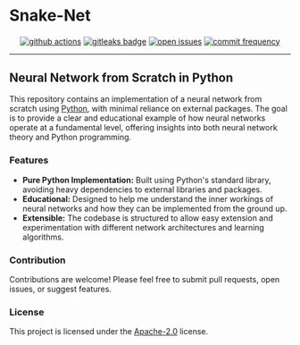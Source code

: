 # Snake-Net
<p align="center">
    <a href="https://github.com/elidholm/snake-net/actions/workflows/linting.yml"><img align="center" src="https://github.com/elidholm/snake-net/actions/workflows/linting.yml/badge.svg" alt="github actions"></a>
    <a href="https://github.com/zricethezav/gitleaks-action"><img align="center" src="https://img.shields.io/badge/protected%20by-gitleaks-blue" alt="gitleaks badge"></a>
    <a href="https://github.com/elidholm/snake-net/issues"><img align="center" src="https://img.shields.io/github/issues/elidholm/snake-net" alt="open issues"></a>
    <a href="https://github.com/elidholm/snake-net/commits/master"><img align="center" src="https://img.shields.io/github/commit-activity/m/elidholm/snake-net" alt="commit frequency"></a>
</p>

---

## Neural Network from Scratch in Python
This repository contains an implementation of a neural network from
scratch using [Python](https://www.python.org/), with minimal reliance
on external packages. The goal is to provide a clear and educational
example of how neural networks operate at a fundamental level, offering
insights into both neural network theory and Python programming.

### Features
- **Pure Python Implementation:** Built using Python's standard library,
  avoiding heavy dependencies to external libraries and packages.
- **Educational:** Designed to help me understand the inner workings
  of neural networks and how they can be implemented from the ground
  up.
- **Extensible:** The codebase is structured to allow easy extension
  and experimentation with different network architectures and learning
  algorithms.

### Contribution
Contributions are welcome! Please feel free to submit pull requests,
open issues, or suggest features.

### License
This project is licensed under the [Apache-2.0](https://www.apache.org/licenses/LICENSE-2.0)
license.
